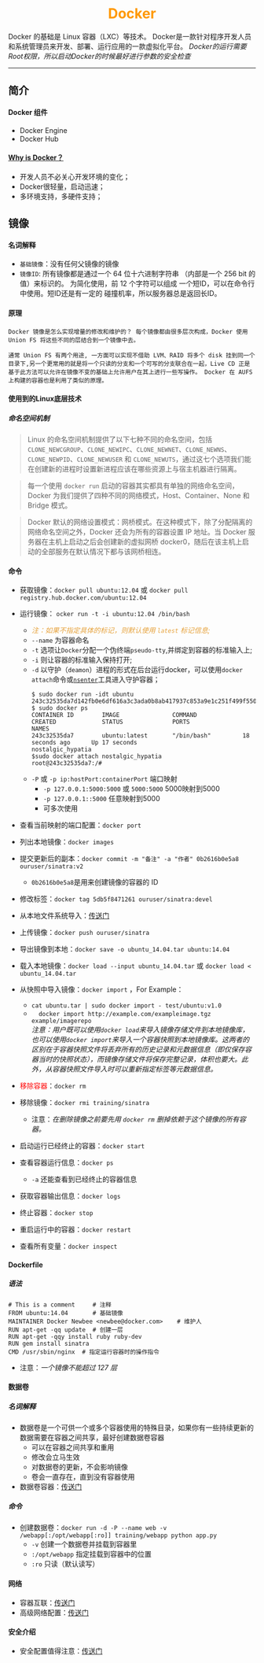 # <div style="text-align:center;color:#FF9900">Docker</div>
Docker 的基础是 Linux 容器（LXC）等技术。
Docker是一款针对程序开发人员和系统管理员来开发、部署、运行应用的一款虚拟化平台。
*Docker的运行需要Root权限，所以启动Docker的时候最好进行参数的安全检查*
***
## 简介
#### Docker 组件
* Docker Engine
* Docker Hub
#### [Why is Docker？](http://www.dockerinfo.net/document "为什么选择Docker")
* 开发人员不必关心开发环境的变化；
* Docker很轻量，启动迅速；
* 多环境支持，多硬件支持；

## 镜像
#### 名词解释
* `基础镜像`：没有任何父镜像的镜像
* `镜像ID`: 所有镜像都是通过一个 64 位十六进制字符串 （内部是一个 256 bit 的值）来标识的。 为简化使用，前 12 个字符可以组成  一个短ID，可以在命令行中使用。短ID还是有一定的 碰撞机率，所以服务器总是返回长ID。
#### 原理

```
Docker 镜像是怎么实现增量的修改和维护的？ 每个镜像都由很多层次构成，Docker 使用 Union FS 将这些不同的层结合到一个镜像中去。

通常 Union FS 有两个用途, 一方面可以实现不借助 LVM、RAID 将多个 disk 挂到同一个目录下,另一个更常用的就是将一个只读的分支和一个可写的分支联合在一起，Live CD 正是基于此方法可以允许在镜像不变的基础上允许用户在其上进行一些写操作。 Docker 在 AUFS 上构建的容器也是利用了类似的原理。
```
#### 使用到的Linux底层技术

##### 命名空间机制

> Linux 的命名空间机制提供了以下七种不同的命名空间，包括 `CLONE_NEWCGROUP`、`CLONE_NEWIPC`、`CLONE_NEWNET`、`CLONE_NEWNS`、`CLONE_NEWPID`、`CLONE_NEWUSER` 和 `CLONE_NEWUTS`，通过这七个选项我们能在创建新的进程时设置新进程应该在哪些资源上与宿主机器进行隔离。

> 每一个使用 `docker run` 启动的容器其实都具有单独的网络命名空间，Docker 为我们提供了四种不同的网络模式，Host、Container、None 和 Bridge 模式。

> Docker 默认的网络设置模式：网桥模式。在这种模式下，除了分配隔离的网络命名空间之外，Docker 还会为所有的容器设置 IP 地址。当 Docker 服务器在主机上启动之后会创建新的虚拟网桥 docker0，随后在该主机上启动的全部服务在默认情况下都与该网桥相连。

#### 命令

* 获取镜像：`docker pull ubuntu:12.04` 或 `docker pull registry.hub.docker.com/ubuntu:12.04`
* 运行镜像： `ocker run -t -i ubuntu:12.04 /bin/bash`   
  * <font color="#E6A23C">*注：如果不指定具体的标记，则默认使用 `latest` 标记信息;*</font>
  * `--name`  为容器命名
  * `-t` 选项让`Docker`分配一个伪终端`pseudo-tty`,并绑定到容器的标准输入上;
  * `-i` 则让容器的标准输入保持打开;
  * `-d` 以守护（`deamon`）进程的形式在后台运行docker，可以使用`docker attach`命令或[`nsenter`](http://www.dockerinfo.net/docker%E5%AE%B9%E5%99%A8-2 "4.2 nsenter 命令")工具进入守护容器；
    ```
    $ sudo docker run -idt ubuntu
    243c32535da7d142fb0e6df616a3c3ada0b8ab417937c853a9e1c251f499f550
    $ sudo docker ps
    CONTAINER ID        IMAGE               COMMAND             CREATED             STATUS              PORTS               NAMES
    243c32535da7        ubuntu:latest       "/bin/bash"         18 seconds ago      Up 17 seconds                           nostalgic_hypatia
    $sudo docker attach nostalgic_hypatia
    root@243c32535da7:/#
    ```
  * `-P` 或 `-p ip:hostPort:containerPort` 端口映射
    * `-p 127.0.0.1:5000:5000` 或 `5000:5000`  5000映射到5000
    * `-p 127.0.0.1::5000`  任意映射到5000
    * 可多次使用
* 查看当前映射的端口配置：`docker port`
* 列出本地镜像：`docker images`
* 提交更新后的副本：`docker commit -m "备注" -a "作者" 0b2616b0e5a8 ouruser/sinatra:v2`

  * `0b2616b0e5a8`是用来创建镜像的容器的 ID
* 修改标签：`docker tag 5db5f8471261 ouruser/sinatra:devel`
* 从本地文件系统导入：[传送门](http://www.dockerinfo.net/image%E9%95%9C%E5%83%8F)
* 上传镜像：`docker push ouruser/sinatra`
* 导出镜像到本地：`docker save -o ubuntu_14.04.tar ubuntu:14.04`
* 载入本地镜像：`docker load --input ubuntu_14.04.tar` 或 `docker load < ubuntu_14.04.tar`
* 从快照中导入镜像：`docker import` ，For Example：
  * `cat ubuntu.tar | sudo docker import - test/ubuntu:v1.0`
  * `  docker import http://example.com/exampleimage.tgz example/imagerepo`  
  *注意：用户既可以使用`docker load`来导入镜像存储文件到本地镜像库，也可以使用`docker import`来导入一个容器快照到本地镜像库。这两者的区别在于容器快照文件将丢弃所有的历史记录和元数据信息（即仅保存容器当时的快照状态），而镜像存储文件将保存完整记录，体积也要大。此外，从容器快照文件导入时可以重新指定标签等元数据信息。*
* <font color="red">移除容器</font>：`docker rm`
* 移除镜像：`docker rmi training/sinatra`

  * 注意：*在删除镜像之前要先用 `docker rm` 删掉依赖于这个镜像的所有容器。*
* 启动运行已经终止的容器：`docker start`
* 查看容器运行信息：`docker ps`

  * `-a` 还能查看到已经终止的容器信息
* 获取容器输出信息：`docker logs`
* 终止容器：`docker stop`
* 重启运行中的容器：`docker restart`
* 查看所有变量：`docker inspect`

#### Dockerfile
##### 语法
```
# This is a comment     # 注释
FROM ubuntu:14.04       # 基础镜像
MAINTAINER Docker Newbee <newbee@docker.com>    # 维护人
RUN apt-get -qq update  # 创建一层
RUN apt-get -qqy install ruby ruby-dev
RUN gem install sinatra
CMD /usr/sbin/nginx  # 指定运行容器时的操作指令
```
* 注意：*一个镜像不能超过 127 层*

#### 数据卷
##### 名词解释
* 数据卷是一个可供一个或多个容器使用的特殊目录，如果你有一些持续更新的数据需要在容器之间共享，最好创建数据卷容器
  * 可以在容器之间共享和重用
  * 修改会立马生效
  * 对数据卷的更新，不会影响镜像
  * 卷会一直存在，直到没有容器使用
* 数据卷容器：[传送门](http://www.dockerinfo.net/%E6%95%B0%E6%8D%AE%E5%8D%B7volumes)
##### 命令
* 创建数据卷：`docker run -d -P --name web -v /webapp[:/opt/webapp[:ro]] training/webapp python app.py`
  * `-v` 创建一个数据卷并挂载到容器里
  * `:/opt/webapp` 指定挂载到容器中的位置
  * `:ro` 只读（默认读写）

#### 网络
* 容器互联：[传送门](http://www.dockerinfo.net/%E4%BD%BF%E7%94%A8%E7%BD%91%E7%BB%9C)
* 高级网络配置：[传送门](http://www.dockerinfo.net/%E9%AB%98%E7%BA%A7%E7%BD%91%E7%BB%9C%E9%85%8D%E7%BD%AE)
#### 安全介绍
* 安全配置值得注意：[传送门](http://www.dockerinfo.net/%E5%AE%89%E5%85%A8%E4%BB%8B%E7%BB%8D)

